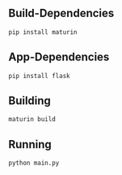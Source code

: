 ## Build-Dependencies

`pip install maturin`

## App-Dependencies

`pip install flask`

## Building

`maturin build`

## Running

```
python main.py
```
